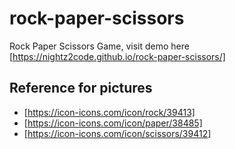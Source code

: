 # rock-paper-scissors
Rock Paper Scissors Game, visit demo here [https://nightz2code.github.io/rock-paper-scissors/]

## Reference for pictures
- [https://icon-icons.com/icon/rock/39413]
- [https://icon-icons.com/icon/paper/38485]
- [https://icon-icons.com/icon/scissors/39412]
